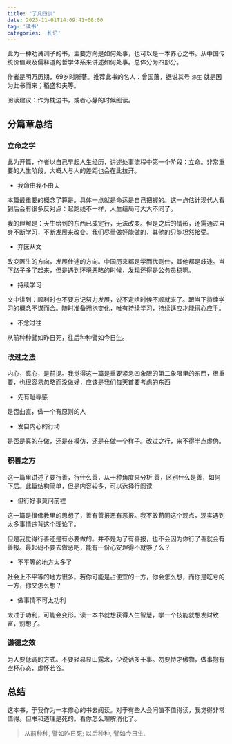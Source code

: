 ```yaml
---
title: "了凡四训"
date: 2023-11-01T14:09:41+08:00
tag: '读书'
categories: '札记'
---
```





此为一种劝诫训子的书，主要方向是如何处事，也可以是一本养心之书。从中国传统价值观及儒释道的哲学体系来讲述如何处事。总体分为四部分。

作者是明万历期，69岁时所著。推荐此书的名人：曾国藩，据说其号 `涤生` 就是因为此书而来；稻盛和夫等。

阅读建议：作为枕边书，或者心静的时候细读。


## 分篇章总结

### 立命之学

此为开篇，作者以自己早起人生经历，讲述处事流程中第一个阶段：立命。非常重要的人生阶段，大概人与人的差距也会在此拉开。

* 我命由我不由天

本篇最重要的概念了算是。具体一点就是命运是自己把握的。这一点估计现代人看到后会有很多反对点：起跑线不一样，人生结局可大大不同了。

我的理解是：天生给到的东西已成定行，无法改变。但是之后的情形，还需通过自身不断学习，不断发展来改变。我们尽量做好能做的，其他的只能坦然接受。

* 弃医从文

改变医生的方向，发展仕途的方向。中国历来都是学而优则仕，其他都是歧途。当下路子多了起来，但是遇到环境恶略的时候，发现还得是公务员稳啊。

* 持续学习

文中讲到：顺利时也不要忘记努力发展，说不定啥时候不顺就来了。跟当下持续学习的概念不谋而合。随时准备拥抱变化，唯有持续学习，持续适应才能得心应手。

* 不念过往

从前种种譬如昨日死，往后种种譬如今日生。

### 改过之法

内心，真心，是前提。我觉得这一篇是重要紧急四象限的第二象限里的东西，很重要，也很容易忽略而没做好，应该是我们每天首要考虑的东西

* 先有耻辱感

是否曲直，做一个有原则的人

* 发自内心的行动

是否是真的在做，还是在模仿，还是在做一个样子。改过之行，来不得半点虚伪。

### 积善之方

这一篇里讲述了要行善，行什么善，从十种角度来分析 善，区别什么是善，如何下后。此篇结构简单，但是内容较多，可以选择行阅读

* 但行好事莫问前程

这一篇是很佛教里的思想了，善有善报恶有恶报。我不敢苟同这个观点，现实遇到太多事情违背这个理论了。

但是我觉得行善还是有必要做的。并不是为了有善报，也不会因为你行了善就会有善报。最起码不要去做恶吧，能有一份心安理得不就够了么？

* 不平等的地方太多了

社会上不平等的地方很多。若你可能是占便宜的一方，你会怎么想，而你是吃亏的一方，你又怎么想？

* 做事情不可太功利

太过于功利，可能会变形。读一本书就想获得人生智慧，学一个技能就想发财致富，别想了。

### 谦德之效

为人要低调的方式。不要轻易显山露水，少说话多干事。勿要恃才傲物，做事抱有空杯心态，虚怀若谷。


## 总结

这本书，于我作为一本修心的书去阅读。对于有些人会问值不值得读，我觉得非常值得。但书和道理是死的。看你怎么理解消化了。


> 从前种种, 譬如昨日死; 以后种种, 譬如今日生.
